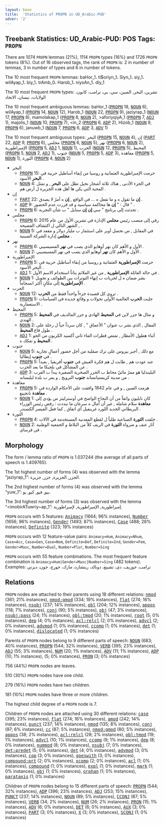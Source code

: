 ```yaml
---
layout: base
title:  'Statistics of PROPN in UD_Arabic-PUD'
udver: '2'
---
```


## Treebank Statistics: UD_Arabic-PUD: POS Tags: `PROPN`

There are 1074 `PROPN` lemmas (21%), 1114 `PROPN` types (16%) and 1726 `PROPN` tokens (8%).
Out of 16 observed tags, the rank of `PROPN` is: 2 in number of lemmas, 3 in number of types and 6 in number of tokens.

The 10 most frequent `PROPN` lemmas: baHor_1، ti$oriyn_1، Siyn_1، siy_1، wilAyap_1، biy_1، trAmb_0، Harob_1، niysAn_1، diy_1

The 10 most frequent `PROPN` types:  تشرين، البحر، الصين، سي، بي، ترامب، كانون، الولايات، نيسان، الاتحاد

The 10 most frequent ambiguous lemmas: baHor_1 (<tt><a href="ar_pud-pos-PROPN.html">PROPN</a></tt> 18, <tt><a href="ar_pud-pos-NOUN.html">NOUN</a></tt> 6), wilAyap_1 (<tt><a href="ar_pud-pos-PROPN.html">PROPN</a></tt> 14, <tt><a href="ar_pud-pos-NOUN.html">NOUN</a></tt> 12), Harob_1 (<tt><a href="ar_pud-pos-NOUN.html">NOUN</a></tt> 22, <tt><a href="ar_pud-pos-PROPN.html">PROPN</a></tt> 9), jaziyrap_1 (<tt><a href="ar_pud-pos-NOUN.html">NOUN</a></tt> 17, <tt><a href="ar_pud-pos-PROPN.html">PROPN</a></tt> 8), mamolakap_1 (<tt><a href="ar_pud-pos-PROPN.html">PROPN</a></tt> 8, <tt><a href="ar_pud-pos-NOUN.html">NOUN</a></tt> 2), >aforiyqiyA_1 (<tt><a href="ar_pud-pos-PROPN.html">PROPN</a></tt> 7, <tt><a href="ar_pud-pos-ADJ.html">ADJ</a></tt> 1), majolis_1 (<tt><a href="ar_pud-pos-NOUN.html">NOUN</a></tt> 10, <tt><a href="ar_pud-pos-PROPN.html">PROPN</a></tt> 7), <in_2 (<tt><a href="ar_pud-pos-PROPN.html">PROPN</a></tt> 6, <tt><a href="ar_pud-pos-ADP.html">ADP</a></tt> 2), Hizob_1 (<tt><a href="ar_pud-pos-NOUN.html">NOUN</a></tt> 9, <tt><a href="ar_pud-pos-PROPN.html">PROPN</a></tt> 6), januwb_1 (<tt><a href="ar_pud-pos-NOUN.html">NOUN</a></tt> 7, <tt><a href="ar_pud-pos-PROPN.html">PROPN</a></tt> 6, <tt><a href="ar_pud-pos-ADP.html">ADP</a></tt> 3, <tt><a href="ar_pud-pos-ADV.html">ADV</a></tt> 1)

The 10 most frequent ambiguous types:  البحر (<tt><a href="ar_pud-pos-PROPN.html">PROPN</a></tt> 15, <tt><a href="ar_pud-pos-NOUN.html">NOUN</a></tt> 4), إن (<tt><a href="ar_pud-pos-PART.html">PART</a></tt> 22, <tt><a href="ar_pud-pos-ADP.html">ADP</a></tt> 9, <tt><a href="ar_pud-pos-PROPN.html">PROPN</a></tt> 6), مجلس (<tt><a href="ar_pud-pos-PROPN.html">PROPN</a></tt> 6, <tt><a href="ar_pud-pos-NOUN.html">NOUN</a></tt> 5), نهر (<tt><a href="ar_pud-pos-PROPN.html">PROPN</a></tt> 6, <tt><a href="ar_pud-pos-NOUN.html">NOUN</a></tt> 2), الإمبراطورية (<tt><a href="ar_pud-pos-PROPN.html">PROPN</a></tt> 5, <tt><a href="ar_pud-pos-ADJ.html">ADJ</a></tt> 1, <tt><a href="ar_pud-pos-NOUN.html">NOUN</a></tt> 1), الحرب (<tt><a href="ar_pud-pos-NOUN.html">NOUN</a></tt> 12, <tt><a href="ar_pud-pos-PROPN.html">PROPN</a></tt> 5), المحيط (<tt><a href="ar_pud-pos-PROPN.html">PROPN</a></tt> 5, <tt><a href="ar_pud-pos-NOUN.html">NOUN</a></tt> 2, <tt><a href="ar_pud-pos-ADJ.html">ADJ</a></tt> 1), جنوب (<tt><a href="ar_pud-pos-NOUN.html">NOUN</a></tt> 5, <tt><a href="ar_pud-pos-PROPN.html">PROPN</a></tt> 5, <tt><a href="ar_pud-pos-ADP.html">ADP</a></tt> 3), معاهدة (<tt><a href="ar_pud-pos-PROPN.html">PROPN</a></tt> 5, <tt><a href="ar_pud-pos-NOUN.html">NOUN</a></tt> 1), الثورة (<tt><a href="ar_pud-pos-PROPN.html">PROPN</a></tt> 4, <tt><a href="ar_pud-pos-NOUN.html">NOUN</a></tt> 2)


* البحر
  * <tt><a href="ar_pud-pos-PROPN.html">PROPN</a></tt> 15: حرمت الإمبراطورية العثمانية و روسيا من إبقاء أساطيل حربية في <b>البحر</b> الأسود .
  * <tt><a href="ar_pud-pos-NOUN.html">NOUN</a></tt> 4: في الجزء الأدنى , هناك ثلاثة أشجار نخيل تطل على <b>البحر</b> , و تمثل المحبة التي يكن ها أهل هذه الجزيرة ل أرض هم .
* إن
  * <tt><a href="ar_pud-pos-PART.html">PART</a></tt> 22: <b>إن</b> ما تقول ه و ما تفعل ه ... في الواقع , <b>إن</b> ه أمرٌ لا يصدق .
  * <tt><a href="ar_pud-pos-ADP.html">ADP</a></tt> 9: قال : " <b>إن</b> ها محاكمة سياسية و قد قررت عدم الحضور " .
  * <tt><a href="ar_pud-pos-PROPN.html">PROPN</a></tt> 6: تحدثت إلى برنامج " سي <b>إن</b> <b>إن</b> ستايل " ب شأن التجربة .
* مجلس
  * <tt><a href="ar_pud-pos-PROPN.html">PROPN</a></tt> 6: رقي إلى منصب رئيس <b>مجلس</b> الإدارة في تشرين الأول من عام 2015 , الشهر التالي ل اكتشاف الفضيحة .
  * <tt><a href="ar_pud-pos-NOUN.html">NOUN</a></tt> 5: في المقابل , س تحصل أوبر على استثمار ب مليار دولار و مقعد في <b>مجلس</b> إدارة الشركة الصينية .
* نهر
  * <tt><a href="ar_pud-pos-PROPN.html">PROPN</a></tt> 6: الأول و الأهم كان نهر أوهايو الذي يصب في <b>نهر</b> المسيسيبي .
  * <tt><a href="ar_pud-pos-NOUN.html">NOUN</a></tt> 2: الأول و الأهم كان <b>نهر</b> أوهايو الذي يصب في نهر المسيسيبي .
* الإمبراطورية
  * <tt><a href="ar_pud-pos-PROPN.html">PROPN</a></tt> 5: حرمت <b>الإمبراطورية</b> العثمانية و روسيا من إبقاء أساطيل حربية في البحر الأسود .
  * <tt><a href="ar_pud-pos-ADJ.html">ADJ</a></tt> 1: في حالة العائلة <b>الإمبراطورية</b> , من غير الملائم بتاتاً استخدام الاسم الأول .
  * <tt><a href="ar_pud-pos-NOUN.html">NOUN</a></tt> 1: بشر ضمان ه ل لحريات ب إنهاء التوترات بين الطوائف و تحويل <b>الإمبراطورية</b> إلى مكانٍ أكثر انسجاماً .
* الحرب
  * <tt><a href="ar_pud-pos-NOUN.html">NOUN</a></tt> 12: تروي كل قصيدة جزءاً واحداً فقط من <b>الحرب</b> .
  * <tt><a href="ar_pud-pos-PROPN.html">PROPN</a></tt> 5: جلبت <b>الحرب</b> العالمية الأولى تحولات و وقائع جديدة في السياسات الاستعمارية .
* المحيط
  * <tt><a href="ar_pud-pos-PROPN.html">PROPN</a></tt> 5: و مثال ها جزر لاين في <b>المحيط</b> الهادي و جزر المالديف في <b>المحيط</b> الهندي .
  * <tt><a href="ar_pud-pos-NOUN.html">NOUN</a></tt> 2: المقال , الذي نشر ب عنوان " الأعماق " , كان سرداً حياً ل رحلة على طول قاع <b>المحيط</b> .
  * <tt><a href="ar_pud-pos-ADJ.html">ADJ</a></tt> 1: أثناء هطول الأمطار , تمتص قطرات الماء ثاني أكسيد الكربون من الجو <b>المحيط</b> و تفكك ه .
* جنوب
  * <tt><a href="ar_pud-pos-NOUN.html">NOUN</a></tt> 5: مع ذلك , أجبر بيروس على ترك صقلية من أجل حضور أعمالٍ تجارية في <b>جنوب</b> إيطاليا .
  * <tt><a href="ar_pud-pos-PROPN.html">PROPN</a></tt> 5: عند عودت هم , طابت ل هم فكرة العيش في <b>جنوب</b> أفريقيا , بعيداً عن المشاكل في بلجيكا ما بعد الحرب .
  * <tt><a href="ar_pud-pos-ADP.html">ADP</a></tt> 3: البليندليا هو ممرٌ مائيٌ محاط ب الجزر الصخرية الصغيرة يبدأ ب القرب من مدينة كريستيانساند <b>جنوب</b> النرويج , و يمر ب بلدة ليليساند .
* معاهدة
  * <tt><a href="ar_pud-pos-PROPN.html">PROPN</a></tt> 5: هزمت الصين , و في عام 1842 وافقت على الأحكام الواردة في <b>معاهدة</b> نانجينغ .
  * <tt><a href="ar_pud-pos-NOUN.html">NOUN</a></tt> 1: كان نابليون واثقاً من أن النجاح الواضح في أوسترليتز س يؤدي إلى <b>معاهدة</b> سلام شاملة , غير أن آمال ه سرعان ما تبددت : رفض رئيس الوزراء البريطاني الجديد اللورد غرينفيل أي اتفاق , كما فعل القيصر ألكسندر .
* الثورة
  * <tt><a href="ar_pud-pos-PROPN.html">PROPN</a></tt> 4: خلقت <b>الثورة</b> الصناعية طلباً ل لقطع المعدنية المستخدمة في الآلات .
  * <tt><a href="ar_pud-pos-NOUN.html">NOUN</a></tt> 2: أثار عنف و ضرواة <b>الثورة</b> في الريف كلاً من البلاط و الجمعية الوطنية في فرساي .

## Morphology

The form / lemma ratio of `PROPN` is 1.037244 (the average of all parts of speech is 1.409765).

The 1st highest number of forms (4) was observed with the lemma “jaziyrap_1”: الجزر, الجزيرة, جزر, جزيرة.

The 2nd highest number of forms (4) was observed with the lemma “yuw_1”: بيو, فيو, كيو, يو.

The 3rd highest number of forms (3) was observed with the lemma “<imobirATuwriy~ap_1”: إمبراطورية, الإمبراطورية, لإمبراطورية.

`PROPN` occurs with 5 features: <tt><a href="ar_pud-feat-Animacy.html">Animacy</a></tt> (1664; 96% instances), <tt><a href="ar_pud-feat-Number.html">Number</a></tt> (1656; 96% instances), <tt><a href="ar_pud-feat-Gender.html">Gender</a></tt> (1493; 87% instances), <tt><a href="ar_pud-feat-Case.html">Case</a></tt> (488; 28% instances), <tt><a href="ar_pud-feat-Definite.html">Definite</a></tt> (323; 19% instances)

`PROPN` occurs with 12 feature-value pairs: `Animacy=Hum`, `Animacy=Nhum`, `Case=Acc`, `Case=Gen`, `Case=Nom`, `Definite=Def`, `Definite=Ind`, `Gender=Fem`, `Gender=Masc`, `Number=Dual`, `Number=Plur`, `Number=Sing`

`PROPN` occurs with 55 feature combinations.
The most frequent feature combination is `Animacy=Hum|Gender=Masc|Number=Sing` (482 tokens).
Examples: ترامب، جوزيف، دي، تشينغ، دونالد، ريتشارد، مارك، جورج، جون، ديزني


## Relations

`PROPN` nodes are attached to their parents using 18 different relations: <tt><a href="ar_pud-dep-nmod.html">nmod</a></tt> (361; 21% instances), <tt><a href="ar_pud-dep-nmod-gmod.html">nmod:gmod</a></tt> (334; 19% instances), <tt><a href="ar_pud-dep-flat.html">flat</a></tt> (274; 16% instances), <tt><a href="ar_pud-dep-nsubj.html">nsubj</a></tt> (237; 14% instances), <tt><a href="ar_pud-dep-obl.html">obl</a></tt> (204; 12% instances), <tt><a href="ar_pud-dep-appos.html">appos</a></tt> (118; 7% instances), <tt><a href="ar_pud-dep-conj.html">conj</a></tt> (90; 5% instances), <tt><a href="ar_pud-dep-obj.html">obj</a></tt> (47; 3% instances), <tt><a href="ar_pud-dep-nsubj-pass.html">nsubj:pass</a></tt> (24; 1% instances), <tt><a href="ar_pud-dep-obl-tmod.html">obl:tmod</a></tt> (20; 1% instances), <tt><a href="ar_pud-dep-root.html">root</a></tt> (5; 0% instances), <tt><a href="ar_pud-dep-dep.html">dep</a></tt> (4; 0% instances), <tt><a href="ar_pud-dep-acl-relcl.html">acl:relcl</a></tt> (2; 0% instances), <tt><a href="ar_pud-dep-advcl.html">advcl</a></tt> (2; 0% instances), <tt><a href="ar_pud-dep-advmod.html">advmod</a></tt> (1; 0% instances), <tt><a href="ar_pud-dep-ccomp.html">ccomp</a></tt> (1; 0% instances), <tt><a href="ar_pud-dep-det.html">det</a></tt> (1; 0% instances), <tt><a href="ar_pud-dep-dislocated.html">dislocated</a></tt> (1; 0% instances)

Parents of `PROPN` nodes belong to 9 different parts of speech: <tt><a href="ar_pud-pos-NOUN.html">NOUN</a></tt> (683; 40% instances), <tt><a href="ar_pud-pos-PROPN.html">PROPN</a></tt> (544; 32% instances), <tt><a href="ar_pud-pos-VERB.html">VERB</a></tt> (395; 23% instances), <tt><a href="ar_pud-pos-ADJ.html">ADJ</a></tt> (55; 3% instances), <tt><a href="ar_pud-pos-NUM.html">NUM</a></tt> (20; 1% instances), <tt><a href="ar_pud-pos-ADV.html">ADV</a></tt> (11; 1% instances), <tt><a href="ar_pud-pos-ADP.html">ADP</a></tt> (10; 1% instances),  (5; 0% instances), <tt><a href="ar_pud-pos-PRON.html">PRON</a></tt> (3; 0% instances)

756 (44%) `PROPN` nodes are leaves.

510 (30%) `PROPN` nodes have one child.

279 (16%) `PROPN` nodes have two children.

181 (10%) `PROPN` nodes have three or more children.

The highest child degree of a `PROPN` node is 7.

Children of `PROPN` nodes are attached using 30 different relations: <tt><a href="ar_pud-dep-case.html">case</a></tt> (395; 23% instances), <tt><a href="ar_pud-dep-flat.html">flat</a></tt> (274; 16% instances), <tt><a href="ar_pud-dep-amod.html">amod</a></tt> (242; 14% instances), <tt><a href="ar_pud-dep-punct.html">punct</a></tt> (237; 14% instances), <tt><a href="ar_pud-dep-nmod.html">nmod</a></tt> (135; 8% instances), <tt><a href="ar_pud-dep-conj.html">conj</a></tt> (97; 6% instances), <tt><a href="ar_pud-dep-cc.html">cc</a></tt> (87; 5% instances), <tt><a href="ar_pud-dep-nmod-gmod.html">nmod:gmod</a></tt> (80; 5% instances), <tt><a href="ar_pud-dep-appos.html">appos</a></tt> (38; 2% instances), <tt><a href="ar_pud-dep-acl-relcl.html">acl:relcl</a></tt> (28; 2% instances), <tt><a href="ar_pud-dep-obl-tmod.html">obl:tmod</a></tt> (19; 1% instances), <tt><a href="ar_pud-dep-advcl.html">advcl</a></tt> (10; 1% instances), <tt><a href="ar_pud-dep-ccomp.html">ccomp</a></tt> (9; 1% instances), <tt><a href="ar_pud-dep-dep.html">dep</a></tt> (8; 0% instances), <tt><a href="ar_pud-dep-nummod.html">nummod</a></tt> (8; 0% instances), <tt><a href="ar_pud-dep-nsubj.html">nsubj</a></tt> (7; 0% instances), <tt><a href="ar_pud-dep-det-predet.html">det:predet</a></tt> (5; 0% instances), <tt><a href="ar_pud-dep-det.html">det</a></tt> (4; 0% instances), <tt><a href="ar_pud-dep-advmod.html">advmod</a></tt> (3; 0% instances), <tt><a href="ar_pud-dep-cop.html">cop</a></tt> (3; 0% instances), <tt><a href="ar_pud-dep-goeswith.html">goeswith</a></tt> (3; 0% instances), <tt><a href="ar_pud-dep-compound-prt.html">compound:prt</a></tt> (2; 0% instances), <tt><a href="ar_pud-dep-xcomp.html">xcomp</a></tt> (2; 0% instances), <tt><a href="ar_pud-dep-acl.html">acl</a></tt> (1; 0% instances), <tt><a href="ar_pud-dep-compound.html">compound</a></tt> (1; 0% instances), <tt><a href="ar_pud-dep-expl.html">expl</a></tt> (1; 0% instances), <tt><a href="ar_pud-dep-mark.html">mark</a></tt> (1; 0% instances), <tt><a href="ar_pud-dep-obj.html">obj</a></tt> (1; 0% instances), <tt><a href="ar_pud-dep-orphan.html">orphan</a></tt> (1; 0% instances), <tt><a href="ar_pud-dep-parataxis.html">parataxis</a></tt> (1; 0% instances)

Children of `PROPN` nodes belong to 15 different parts of speech: <tt><a href="ar_pud-pos-PROPN.html">PROPN</a></tt> (544; 32% instances), <tt><a href="ar_pud-pos-ADP.html">ADP</a></tt> (396; 23% instances), <tt><a href="ar_pud-pos-ADJ.html">ADJ</a></tt> (253; 15% instances), <tt><a href="ar_pud-pos-PUNCT.html">PUNCT</a></tt> (237; 14% instances), <tt><a href="ar_pud-pos-NOUN.html">NOUN</a></tt> (89; 5% instances), <tt><a href="ar_pud-pos-CCONJ.html">CCONJ</a></tt> (87; 5% instances), <tt><a href="ar_pud-pos-VERB.html">VERB</a></tt> (34; 2% instances), <tt><a href="ar_pud-pos-NUM.html">NUM</a></tt> (26; 2% instances), <tt><a href="ar_pud-pos-PRON.html">PRON</a></tt> (15; 1% instances), <tt><a href="ar_pud-pos-ADV.html">ADV</a></tt> (6; 0% instances), <tt><a href="ar_pud-pos-DET.html">DET</a></tt> (6; 0% instances), <tt><a href="ar_pud-pos-AUX.html">AUX</a></tt> (3; 0% instances), <tt><a href="ar_pud-pos-PART.html">PART</a></tt> (3; 0% instances), <tt><a href="ar_pud-pos-X.html">X</a></tt> (3; 0% instances), <tt><a href="ar_pud-pos-SCONJ.html">SCONJ</a></tt> (1; 0% instances)

